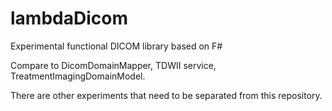 # lambdaDicom

Experimental functional DICOM library based on F#

Compare to DicomDomainMapper, TDWII service, TreatmentImagingDomainModel.

There are other experiments that need to be separated from this repository.
